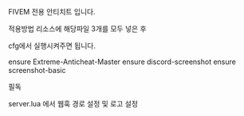 FIVEM 전용 안티치트 입니다. 

적용방법
리소스에 해당파일 3개를 모두 넣은 후

cfg에서 실행시켜주면 됩니다.

ensure Extreme-Anticheat-Master
ensure discord-screenshot
ensure screenshot-basic

필독

server.lua 에서 웹훅 경로 설정 및 로고 설정
